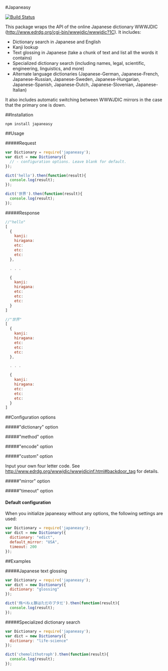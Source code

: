 #Japaneasy

[![Build Status](https://travis-ci.org/rewonc/japaneasy.svg?branch=master)](https://travis-ci.org/rewonc/japaneasy)

This package wraps the API of the online Japanese dictionary WWWJDIC (http://www.edrdg.org/cgi-bin/wwwjdic/wwwjdic?1C). It includes:
- Dictionary search in Japanese and English 
- Kanji lookup
- Text glossing in Japanese (take a chunk of text and list all the words it contains)
- Specialized dictionary search (including names, legal, scientific, engineering, linguistics, and more)
- Alternate language dictionaries (Japanese-German, Japanese-French, Japanese-Russian, Japanese-Sweden, Japanese-Hungarian, Japanese-Spanish, Japanese-Dutch, Japanese-Slovenian, Japanese-Italian)

It also includes automatic switching between WWWJDIC mirrors in the case that the primary one is down. 

##Installation

`npm install japaneasy`

##Usage

#####Request

```javascript
var Dictionary = require('japaneasy');
var dict = new Dictionary({
  // - configuration options. Leave blank for default.
});

dict('hello').then(function(result){
  console.log(result);
});

dict('世界').then(function(result){
  console.log(result);
});

```

#####Response
```javascript
//"hello"
[
  {
    kanji:
    hiragana:
    etc:
    etc:
    etc:
  }, 

  . . .

  {
    kanji:
    hiragana:
    etc:
    etc:
    etc:
  }
]

//"世界"
[
  {
    kanji:
    hiragana:
    etc:
    etc:
    etc:
  }, 

  . . .

  {
    kanji:
    hiragana:
    etc:
    etc:
    etc:
  }
]


```


##Configuration options

#####"dictionary" option

#####"method" option

#####"encode" option

#####"custom" option

Input your own four letter code. See http://www.edrdg.org/wwwjdic/wwwjdicinf.html#backdoor_tag for details.
  
#####"mirror" option

#####"timeout" option


#### Default configuration
When you initialize japaneasy without any options, the following settings are used:

```javascript
var Dictionary = require('japaneasy');
var dict = new Dictionary({
  dictionary: "edict",
  default_mirror: "USA",  
  timeout: 200    
});

```



##Examples

#####Japanese text glossing

```javascript
var Dictionary = require('japaneasy');
var dict = new Dictionary({
  dictionary: "glossing"
});

dict('飛べねぇ豚はただのブタだ').then(function(result){
  console.log(result);
});

```

#####Specialized dictionary search

```javascript
var Dictionary = require('japaneasy');
var dict = new Dictionary({
  dictionary: "life-science"
});

dict('chemolithotroph').then(function(result){
  console.log(result);
});

```


